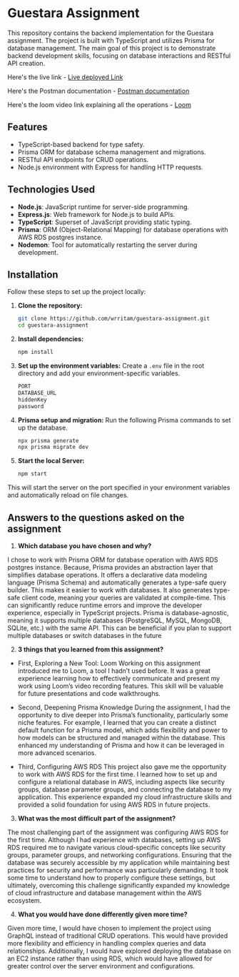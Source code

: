 # Guestara Assignment

This repository contains the backend implementation for the Guestara assignment. The project is built with TypeScript and utilizes Prisma for database management. The main goal of this project is to demonstrate backend development skills, focusing on database interactions and RESTful API creation.

Here's the live link - [Live deployed Link](https://guestara-assignment-8b02.onrender.com/)

Here's the Postman documentation - [Postman documentation](https://documenter.getpostman.com/view/21414570/2sAXjDfFrt)

Here's the loom video link explaining all the operations - [Loom](https://www.loom.com/share/c71f6dc8989c4eddac7b9a4ae798209b?sid=84af5cd8-739e-4fd0-9f14-c39c19428644)


## Features

- TypeScript-based backend for type safety.
- Prisma ORM for database schema management and migrations.
- RESTful API endpoints for CRUD operations.
- Node.js environment with Express for handling HTTP requests.

## Technologies Used

- **Node.js**: JavaScript runtime for server-side programming.
- **Express.js**: Web framework for Node.js to build APIs.
- **TypeScript**: Superset of JavaScript providing static typing.
- **Prisma**: ORM (Object-Relational Mapping) for database operations with AWS RDS postgres instance.
- **Nodemon**: Tool for automatically restarting the server during development.

## Installation

Follow these steps to set up the project locally:

1. **Clone the repository:**

   ```bash
   git clone https://github.com/wrritam/guestara-assignment.git
   cd guestara-assignment
   ```

2. **Install dependencies:**

   ```bash
   npm install
   ```

3. **Set up the environment variables:**
   Create a `.env` file in the root directory and add your environment-specific variables.
   ```bash
   PORT
   DATABASE_URL
   hiddenKey
   password

5. **Prisma setup and migration:**
   Run the following Prisma commands to set up the database.
   ```bash
   npx prisma generate
   npx prisma migrate dev
   ```

6. **Start the local Server:**
   ```bash
   npm start

This will start the server on the port specified in your environment variables and automatically reload on file changes.

## Answers to the questions asked on the assignment

1. **Which database you have chosen and why?**
   
I chose to work with Prisma ORM for database operation with AWS RDS postgres instance. Because, Prisma provides an abstraction layer that simplifies database operations. It offers a declarative data modeling language (Prisma Schema) and automatically generates a type-safe query builder. This makes it easier to work with databases.
It also generates type-safe client code, meaning your queries are validated at compile-time. This can significantly reduce runtime errors and improve the developer experience, especially in TypeScript projects. Prisma is database-agnostic, meaning it supports multiple databases (PostgreSQL, MySQL, MongoDB, SQLite, etc.) with the same API. This can be beneficial if you plan to support multiple databases or switch databases in the future

2. **3 things that you learned from this assignment?**

- First, Exploring a New Tool: Loom
Working on this assignment introduced me to Loom, a tool I hadn’t used before. It was a great experience learning how to effectively communicate and present my work using Loom’s video recording features. This skill will be valuable for future presentations and code walkthroughs.

- Second, Deepening Prisma Knowledge
During the assignment, I had the opportunity to dive deeper into Prisma’s functionality, particularly some niche features. For example, I learned that you can create a distinct default function for a Prisma model, which adds flexibility and power to how models can be structured and managed within the database. This enhanced my understanding of Prisma and how it can be leveraged in more advanced scenarios.

- Third, Configuring AWS RDS
This project also gave me the opportunity to work with AWS RDS for the first time. I learned how to set up and configure a relational database in AWS, including aspects like security groups, database parameter groups, and connecting the database to my application. This experience expanded my cloud infrastructure skills and provided a solid foundation for using AWS RDS in future projects.

3. **What was the most difficult part of the assignment?**

The most challenging part of the assignment was configuring AWS RDS for the first time. Although I had experience with databases, setting up AWS RDS required me to navigate various cloud-specific concepts like security groups, parameter groups, and networking configurations. Ensuring that the database was securely accessible by my application while maintaining best practices for security and performance was particularly demanding. It took some time to understand how to properly configure these settings, but ultimately, overcoming this challenge significantly expanded my knowledge of cloud infrastructure and database management within the AWS ecosystem.

4. **What you would have done differently given more time?**

Given more time, I would have chosen to implement the project using GraphQL instead of traditional CRUD operations. This would have provided more flexibility and efficiency in handling complex queries and data relationships. Additionally, I would have explored deploying the database on an EC2 instance rather than using RDS, which would have allowed for greater control over the server environment and configurations.
 
